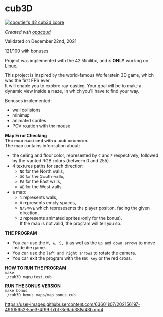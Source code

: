 # cub3D

[![cboutier's 42 cub3d Score](https://badge42.vercel.app/api/v2/cl1f9y1k8000609jsc4a29jay/project/2431470)](https://github.com/JaeSeoKim/badge42)

*Created with [opacaud](https://github.com/opacaud)*  

Validated on December 22nd, 2021

121/100 with bonuses

Project was implemented with the 42 Minilibx, and is **ONLY** working on Linux.

This project is inspired by the world-famous Wolfenstein 3D game, which was the first FPS ever.  
It will enable you to explore ray-casting. Your goal will be to make a dynamic view inside a maze, in which you'll have to find your way.

Bonuses implemented:  
- wall collisions
- minimap
- animated sprites
- POV rotation with the mouse

**Map Error Checking**  
The map must end with a .cub extension.  
The map contains information about:  
- the ceiling and floor color, represented by `C` and `F` respectively, followed by the wanted RGB colors (between 0 and 255).  
- 4 textures paths for each direction:  
    - `NO` for the North walls,  
    - `SO` for the South walls,  
    - `EA` for the East walls,  
    - `WE` for the West walls.  
- a map:
    - `1` represents walls,  
    - `0` represents empty spaces,  
    - `N/S/W/E` which represesents the player position, facing the given direction,  
    - `2` represents animated sprites (only for the bonus).  
If the map is not valid, the program will tell you so.  

**THE PROGRAM**  
- You can use the `W, A, S, D` as well as the `up and down arrows` to move inside the game.  
- You can use the `left and right arrows` to rotate the camera.  
- You can exit the program with the `ESC key` or the red cross.   

**HOW TO RUN THE PROGRAM**   
`make`  
`./cub3D maps/test.cub`  

**RUN THE BONUS VERSION**  
`make bonus`  
`./cub3D_bonus maps/map_bonus.cub`


https://user-images.githubusercontent.com/63601807/202156197-49f05652-5ae3-4f99-bfb1-3e6ab388a43b.mp4


